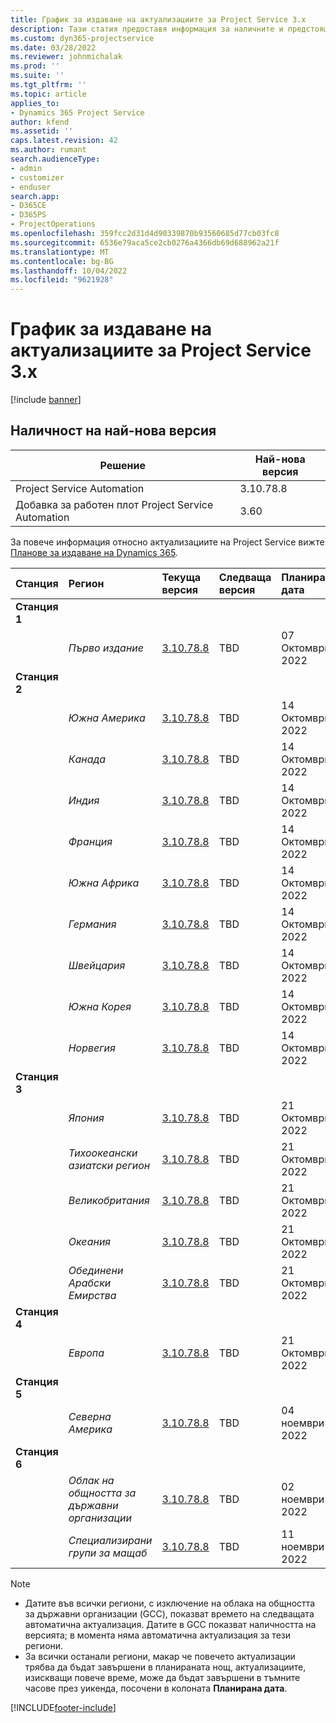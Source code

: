 ```yaml
---
title: График за издаване на актуализациите за Project Service 3.x
description: Тази статия предоставя информация за наличните и предстоящите издания на Dynamics 365 Project Service Automation.
ms.custom: dyn365-projectservice
ms.date: 03/28/2022
ms.reviewer: johnmichalak
ms.prod: ''
ms.suite: ''
ms.tgt_pltfrm: ''
ms.topic: article
applies_to:
- Dynamics 365 Project Service
author: kfend
ms.assetid: ''
caps.latest.revision: 42
ms.author: rumant
search.audienceType:
- admin
- customizer
- enduser
search.app:
- D365CE
- D365PS
- ProjectOperations
ms.openlocfilehash: 359fcc2d31d4d90339870b93560685d77cb03fc8
ms.sourcegitcommit: 6536e79aca5ce2cb0276a4366db69d688962a21f
ms.translationtype: MT
ms.contentlocale: bg-BG
ms.lasthandoff: 10/04/2022
ms.locfileid: "9621928"
---
```

# <a name="update-release-schedule-for-project-service-3x"></a>График за издаване на актуализациите за Project Service 3.x

[!include [banner](../includes/psa-now-project-operations.md)]

## <a name="latest-version-availability"></a>Наличност на най-нова версия

| Решение  | Най-нова версия |
|-------|----|
| Project Service Automation    | 3.10.78.8 |
| Добавка за работен плот Project Service Automation                | 3.60          |

За повече информация относно актуализациите на Project Service вижте [Планове за издаване на Dynamics 365](/dynamics365/release-plans/). 

| Станция  | Регион | Текуща версия | Следваща версия |  Планирана дата
| :---   | :---   | :---   | :---   |:---   |         
|<strong>Станция 1</strong> | |  |  | |
| | <i>Първо издание</i> | [3.10.78.8](whats-new-ur-47.md)| TBD | 07 Октомври 2022
|<strong>Станция 2</strong> | |  |  | |
| | <i>Южна Америка</i> | [3.10.78.8](whats-new-ur-47.md) | TBD | 14 Октомври 2022
| | <i>Канада</i> | [3.10.78.8](whats-new-ur-47.md) | TBD | 14 Октомври 2022
| | <i>Индия</i> | [3.10.78.8](whats-new-ur-47.md) | TBD | 14 Октомври 2022
| | <i>Франция</i> | [3.10.78.8](whats-new-ur-47.md) | TBD | 14 Октомври 2022
| | <i>Южна Африка</i> | [3.10.78.8](whats-new-ur-47.md) | TBD | 14 Октомври 2022
| | <i>Германия</i> | [3.10.78.8](whats-new-ur-47.md) | TBD | 14 Октомври 2022
| | <i>Швейцария</i> | [3.10.78.8](whats-new-ur-47.md) | TBD | 14 Октомври 2022
| | <i>Южна Корея</i> | [3.10.78.8](whats-new-ur-47.md) | TBD | 14 Октомври 2022
| | <i>Норвегия</i> | [3.10.78.8](whats-new-ur-47.md) | TBD | 14 Октомври 2022
|<strong>Станция 3</strong> | |  |  | |
| | <i>Япония</i> | [3.10.78.8](whats-new-ur-47.md) | TBD | 21 Октомври 2022
| | <i>Тихоокеански азиатски регион</i> | [3.10.78.8](whats-new-ur-47.md) | TBD | 21 Октомври 2022
| | <i>Великобритания</i> | [3.10.78.8](whats-new-ur-47.md) | TBD | 21 Октомври 2022
| | <i>Океания</i> | [3.10.78.8](whats-new-ur-47.md) | TBD | 21 Октомври 2022
| | <i>Обединени Арабски Емирства</i> | [3.10.78.8](whats-new-ur-47.md) | TBD | 21 Октомври 2022
|<strong>Станция 4</strong> | |  |  | |
| | <i>Европа</i> | [3.10.78.8](whats-new-ur-47.md) | TBD | 21 Октомври 2022
|<strong>Станция 5</strong> | |  |  | |
| | <i>Северна Америка</i> | [3.10.78.8](whats-new-ur-47.md) | TBD | 04 ноември 2022
|<strong>Станция 6</strong> | |  |  | |
| | <i>Облак на общността за държавни организации</i> | [3.10.78.8](whats-new-ur-47.md) | TBD | 02 ноември 2022
| | <i>Специализирани групи за мащаб</i> | [3.10.78.8](whats-new-ur-47.md) | TBD | 11 ноември 2022




>[!Note]
> - Датите във всички региони, с изключение на облака на общността за държавни организации (GCC), показват времето на следващата автоматична актуализация. Датите в GCC показват наличността на версията; в момента няма автоматична актуализация за тези региони.
> - За всички останали региони, макар че повечето актуализации трябва да бъдат завършени в планираната нощ, актуализациите, изискващи повече време, може да бъдат завършени в тъмните часове през уикенда, посочени в колоната **Планирана дата**.


[!INCLUDE[footer-include](../includes/footer-banner.md)]
